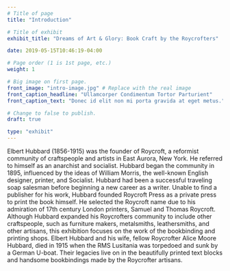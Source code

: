 ```yaml
---
# Title of page
title: "Introduction"

# Title of exhibit
exhibit_title: "Dreams of Art & Glory: Book Craft by the Roycrofters"

date: 2019-05-15T10:46:19-04:00

# Page order (1 is 1st page, etc.)
weight: 1 

# Big image on first page.
front_image: "intro-image.jpg" # Replace with the real image
front_caption_headline: "Ullamcorper Condimentum Tortor Parturient"
front_caption_text: "Donec id elit non mi porta gravida at eget metus."

# Change to false to publish.
draft: true

type: "exhibit"
---
```


Elbert Hubbard (1856-1915) was the founder of Roycroft, a reformist community of craftspeople and artists in East Aurora, New York. He referred to himself as an anarchist and socialist. Hubbard began the community in 1895, influenced by the ideas of William Morris, the well-known English designer, printer, and Socialist. 
Hubbard had been a successful traveling soap salesman before beginning a new career as a writer. Unable to find a publisher for his work, Hubbard founded Roycroft Press as a private press to print the book himself. He selected the Roycroft name due to his admiration of 17th century London printers, Samuel and Thomas Roycroft.
Although Hubbard expanded his Roycrofters community to include other craftspeople, such as furniture makers, metalsmiths, leathersmiths, and other artisans, this exhibition focuses on the work of the bookbinding and printing shops. 
Elbert Hubbard and his wife, fellow Roycrofter Alice Moore Hubbard, died in 1915 when the RMS Lusitania was torpedoed and sunk by a German U-boat. Their legacies live on in the beautifully printed text blocks and handsome bookbindings made by the Roycrofter artisans.
